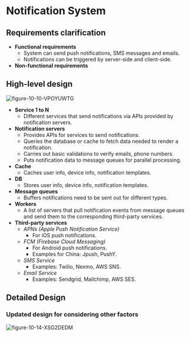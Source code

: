 # Notification System

## Requirements clarification
- **Functional requirements**
   - System can send push notifications, SMS messages and emails.
   - Notifications can be triggered by server-side and client-side.
- **Non-functional requirements**

## High-level design

![figure-10-10-VPOYUWTG](https://github.com/wuyichen24/system-design-interview/assets/8989447/a244bfab-f0ee-4875-ab68-2ce001d73fc7)

- **Service 1 to N**
   - Different services that send notifications via APIs provided by notification servers.
- **Notification servers**
   - Provides APIs for services to send notifications.
   - Queries the database or cache to fetch data needed to render a notification.
   - Carries out basic validations to verify emails, phone numbers.
   - Puts notification data to message queues for parallel processing.
- **Cache**
   - Caches user info, device info, notification templates.
- **DB**
   - Stores user info, device info, notification templates.
- **Message queues**
   - Buffers notifications need to be sent out for different types.
- **Workers**
   - A list of servers that pull notification events from message queues and send them to the corresponding third-party services.
- **Third-party services**
   - *APNs (Apple Push Notification Service)*
      - For iOS push notifications.
   - *FCM (Firebase Cloud Messaging)*
      - For Android push notifications.
      - Examples for China: Jpush, PushY.
   - *SMS Service*
      - Examples: Twilio, Nexmo, AWS SNS.
   - *Email Service*
      - Examples: Sendgrid, Mailchimp, AWS SES.

## Detailed Design
### Updated design for considering other factors

![figure-10-14-XSG2DEDM](https://github.com/wuyichen24/system-design-interview/assets/8989447/cc85002f-d395-44b4-8e3a-615d67616837)

